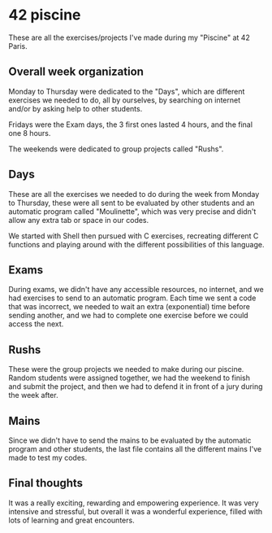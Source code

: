 # 42 piscine

These are all the exercises/projects I've made during my "Piscine" at 42 Paris.

## Overall week organization

Monday to Thursday were dedicated to the "Days", which are different exercises we needed to do, all by ourselves, by searching on internet and/or by asking help to other students.

Fridays were the Exam days, the 3 first ones lasted 4 hours, and the final one 8 hours.

The weekends were dedicated to group projects called "Rushs".

## Days

These are all the exercises we needed to do during the week from Monday to Thursday, these were all sent to be evaluated by other students and an automatic program called "Moulinette", which was very precise and didn't allow any extra tab or space in our codes.

We started with Shell then pursued with C exercises, recreating different C functions and playing around with the different possibilities of this language.

## Exams
During exams, we didn't have any accessible resources, no internet, and we had exercises to send to an automatic program. Each time we sent a code that was incorrect, we needed to wait an extra (exponential) time before sending another, and we had to complete one exercise before we could access the next.

## Rushs

These were the group projects we needed to make during our piscine. Random students were assigned together, we had the weekend to finish and submit the project, and then we had to defend it in front of a jury during the week after.

## Mains
Since we didn't have to send the mains to be evaluated by the automatic program and other students, the last file contains all the different mains I've made to test my codes.

## Final thoughts
It was a really exciting, rewarding and empowering experience. It was very intensive and stressful, but overall it was a wonderful experience, filled with lots of learning and great encounters. 